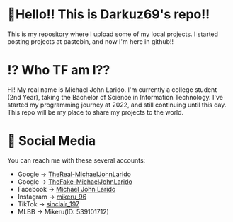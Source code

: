 # 🌟Hello!! This is Darkuz69's repo!!
This is my repository where I upload some of my local projects. I started posting projects at pastebin, and now I'm here in github!!
# ⁉️ Who TF am I??
Hi! My real name is Michael John Larido. I'm currently a college student (2nd Year), taking the Bachelor of Science in Information Technology. I've started my programming journey at 2022, and still continuing until this day. This repo will be my place to share my projects to the world.
# 📨 Social Media
You can reach me with these several accounts:
- Google -> [TheReal-MichaelJohnLarido](lakatangaming145@gmail.com)
- Google -> [TheFake-MichaelJohnLarido](laridomichaeljohn69@gmail.com)
- Facebook -> [Michael John Larido](www.facebook.com/iam.larido69/)
- Instagram -> [mikeru_96](www.instagram.com/mikeru_96/?hl=en)
- TikTok -> [sinclair_197](www.tiktok.com/@sinclair_197)
- MLBB -> Mikeru(ID: 539101712)